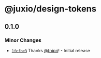 # @juxio/design-tokens

## 0.1.0

### Minor Changes

- [`1fcfbe3`](https://github.com/Drimz-io/toolkit/commit/1fcfbe3e7867baf74f5fac5e9a324b88fd8447c8) Thanks [@tnipri](https://github.com/tnipri)! - Initial release
